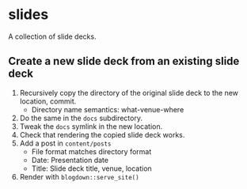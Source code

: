 # slides

A collection of slide decks.

## Create a new slide deck from an existing slide deck

1. Recursively copy the directory of the original slide deck to the new location, commit.
    - Directory name semantics: what-venue-where
2. Do the same in the `docs` subdirectory.
3. Tweak the `docs` symlink in the new location.
4. Check that rendering the copied slide deck works.
5. Add a post in `content/posts`
    - File format matches directory format
    - Date: Presentation date
    - Title: Slide deck title, venue, location
6. Render with `blogdown::serve_site()`
